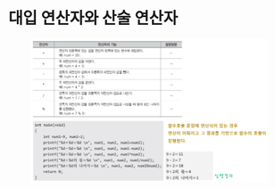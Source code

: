 # 대입 연산자와 산술 연산자

<figure><img src="../../../../../.gitbook/assets/image (9) (1).png" alt=""><figcaption></figcaption></figure>

